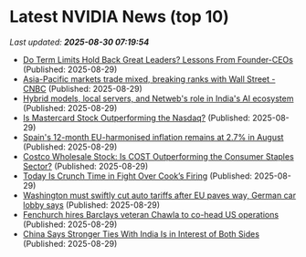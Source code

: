 # Latest NVIDIA News (top 10)
_Last updated: **2025-08-30 07:19:54**_

- [Do Term Limits Hold Back Great Leaders? Lessons From Founder-CEOs](https://www.forbes.com/sites/joelshulman/2025/08/29/do-term-limits-hold-back-great-leaders-lessons-from-founder-ceos/) (Published: 2025-08-29)
- [Asia-Pacific markets trade mixed, breaking ranks with Wall Street - CNBC](https://slashdot.org/firehose.pl?op=view&amp;id=178925706) (Published: 2025-08-29)
- [Hybrid models, local servers, and Netweb's role in India's AI ecosystem](https://www.digitimes.com/news/a20250828VL211/netweb-infrastructure-digital-economy-software-demand.html) (Published: 2025-08-29)
- [Is Mastercard Stock Outperforming the Nasdaq?](https://biztoc.com/x/32dc8197066f0270) (Published: 2025-08-29)
- [Spain's 12-month EU-harmonised inflation remains at 2.7% in August](https://biztoc.com/x/7c3dc3aafc58c709) (Published: 2025-08-29)
- [Costco Wholesale Stock: Is COST Outperforming the Consumer Staples Sector?](https://biztoc.com/x/82267d6e0835bf1d) (Published: 2025-08-29)
- [Today Is Crunch Time in Fight Over Cook’s Firing](https://biztoc.com/x/af0ffb299b6f4e37) (Published: 2025-08-29)
- [Washington must swiftly cut auto tariffs after EU paves way, German car lobby says](https://biztoc.com/x/1f1b8eacddfd5cfe) (Published: 2025-08-29)
- [Fenchurch hires Barclays veteran Chawla to co-head US operations](https://biztoc.com/x/8d8471247063b219) (Published: 2025-08-29)
- [China Says Stronger Ties With India Is in Interest of Both Sides](https://biztoc.com/x/8236364e6fa1d067) (Published: 2025-08-29)
